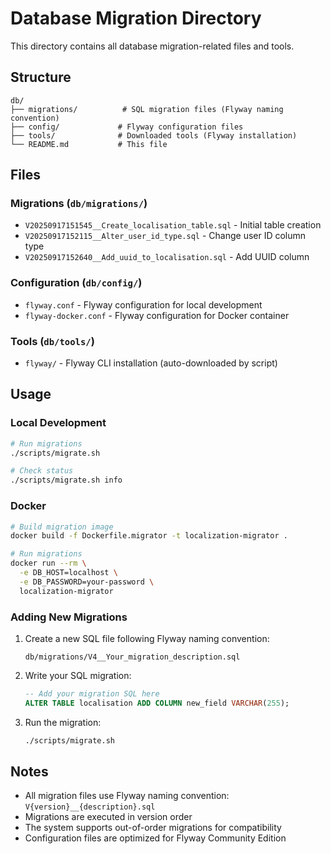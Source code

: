 # Database Migration Directory

This directory contains all database migration-related files and tools.

## Structure

```
db/
├── migrations/          # SQL migration files (Flyway naming convention)
├── config/             # Flyway configuration files
├── tools/              # Downloaded tools (Flyway installation)
└── README.md           # This file
```

## Files

### Migrations (`db/migrations/`)
- `V20250917151545__Create_localisation_table.sql` - Initial table creation
- `V20250917152115__Alter_user_id_type.sql` - Change user ID column type
- `V20250917152640__Add_uuid_to_localisation.sql` - Add UUID column

### Configuration (`db/config/`)
- `flyway.conf` - Flyway configuration for local development
- `flyway-docker.conf` - Flyway configuration for Docker container

### Tools (`db/tools/`)
- `flyway/` - Flyway CLI installation (auto-downloaded by script)

## Usage

### Local Development
```bash
# Run migrations
./scripts/migrate.sh

# Check status
./scripts/migrate.sh info
```

### Docker
```bash
# Build migration image
docker build -f Dockerfile.migrator -t localization-migrator .

# Run migrations
docker run --rm \
  -e DB_HOST=localhost \
  -e DB_PASSWORD=your-password \
  localization-migrator
```

### Adding New Migrations

1. Create a new SQL file following Flyway naming convention:
   ```
   db/migrations/V4__Your_migration_description.sql
   ```

2. Write your SQL migration:
   ```sql
   -- Add your migration SQL here
   ALTER TABLE localisation ADD COLUMN new_field VARCHAR(255);
   ```

3. Run the migration:
   ```bash
   ./scripts/migrate.sh
   ```

## Notes

- All migration files use Flyway naming convention: `V{version}__{description}.sql`
- Migrations are executed in version order
- The system supports out-of-order migrations for compatibility
- Configuration files are optimized for Flyway Community Edition 